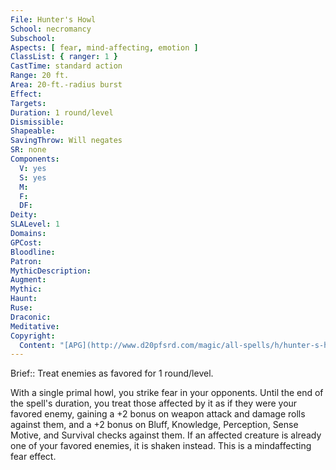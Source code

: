 ```yaml
---
File: Hunter's Howl
School: necromancy
Subschool: 
Aspects: [ fear, mind-affecting, emotion ]
ClassList: { ranger: 1 }
CastTime: standard action
Range: 20 ft.
Area: 20-ft.-radius burst
Effect: 
Targets: 
Duration: 1 round/level
Dismissible: 
Shapeable: 
SavingThrow: Will negates
SR: none
Components:
  V: yes
  S: yes
  M: 
  F: 
  DF: 
Deity: 
SLALevel: 1
Domains: 
GPCost: 
Bloodline: 
Patron: 
MythicDescription: 
Augment: 
Mythic: 
Haunt: 
Ruse: 
Draconic: 
Meditative: 
Copyright:
  Content: "[APG](http://www.d20pfsrd.com/magic/all-spells/h/hunter-s-howl)"
---
```

Brief:: Treat enemies as favored for 1 round/level.

With a single primal howl, you strike fear in your opponents.  Until the end of the spell's duration, you treat those affected by it as if they were your favored enemy, gaining a +2 bonus on weapon attack and damage rolls against them, and a +2 bonus on Bluff, Knowledge, Perception, Sense Motive, and Survival checks against them. If an affected creature is already one of your favored enemies, it is shaken instead. This is a mindaffecting fear effect.
